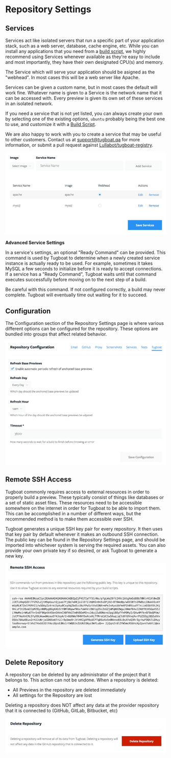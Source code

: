 # Repository Settings

## Services

Services act like isolated servers that run a specific part of your application
stack, such as a web server, database, cache engine, etc. While you can install
any applications that you need from a [build script](../build-scriopt/index.md),
we highly recommend using Services whenever available as they're easy to include
and most importantly, they have their own designated CPU(s) and memory.

The Service which will serve your application should be asigned as the
"webhead". In most cases this will be a web server like Apache.

Services can be given a custom name, but in most cases the default will work
fine. Whatever name is given to a Service is the network name that it can be
accessed with. Every preview is given its own set of these services in an
isolated network.

If you need a service that is not yet listed, you can always create your own by
selecting one of the existing options, `ubuntu` probably being the best one to
use, and customize it with a [Build Script](../../build-script/index.md).

We are also happy to work with you to create a service that may be useful to
other customers.  Contact us at [support@tugboat.qa](mailto:support@tugboat.qa)
for more information, or submit a pull request against
[Lullabot/tugboat-registry](https://github.com/Lullabot/tugboat-registry).

![Services](_images/services.jpg)

**Advanced Service Settings**

In a service's settings, an optional "Ready Command" can be
provided. This command is used by Tugboat to determine when a newly created
service instance is actually ready to be used. For example, sometimes it takes
MySQL a few seconds to initialize before it is ready to accept connections. If
a service has a "Ready Command", Tugboat waits until that command executes
successfully before moving on to the next step of a build.

Be careful with this command. If not configured correctly, a build may never
complete. Tugboat will eventually time out waiting for it to succeed.

## Configuration

The Configuration section of the Repository Settings page is where various
different options can be configured for the repository. These options are
bundled into groups that affect related behavior.

![Repository Configuration](_images/repo-configuration.jpg)

## Remote SSH Access

Tugboat commonly requires access to external resources in order to properly
build a preview. These typically consist of things like databases or a set of
static asset files. These resources need to be accessible somewhere on the
internet in order for Tugboat to be able to import them. This can be
accomplished in a number of different ways, but the recommended method is to
make them accessible over SSH.

Tugboat generates a unique SSH key pair for every repository. It then uses that
key pair by default whenever it makes an outbound SSH connection. The public key
can be found in the Repository Settings page, and should be imported into
whichever system is serving the required assets. You can also provide your own
private key if so desired, or ask Tugboat to generate a new key.

![SSH Key Generator](_images/ssh.jpg)

## Delete Repository

A repository can be deleted by any administrator of the project that it belongs
to. This action can not be undone. When a repository is deleted:

* All Previews in the repository are deleted immediately
* All settings for the Repository are lost

Deleting a repository does NOT affect any data at the provider repository that
it is connected to (GitHub, GitLab, Bitbucket, etc)

![Delete Repository](_images/repo-delete.jpg)
